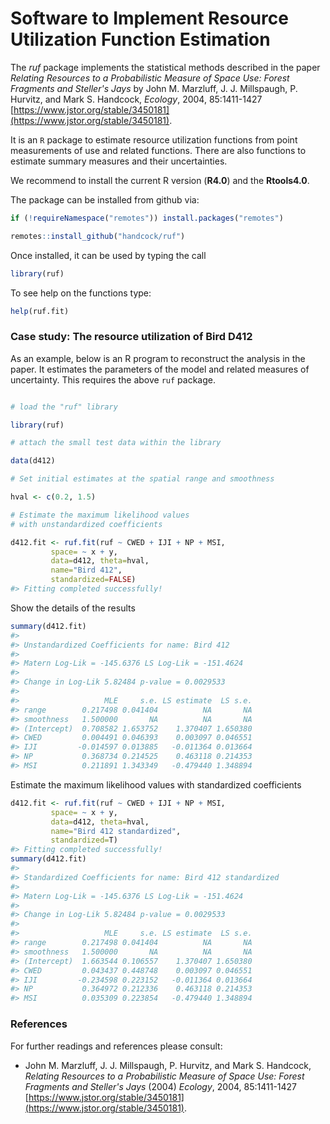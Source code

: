 # Software to Implement Resource Utilization Function Estimation



The *ruf* package implements the statistical methods described in the paper
*Relating Resources to a Probabilistic Measure of Space Use: Forest Fragments and Steller's Jays*
by John M. Marzluff, J. J. Millspaugh, P. Hurvitz, and Mark S. Handcock,
*Ecology*, 2004, 85:1411-1427 [https://www.jstor.org/stable/3450181](https://www.jstor.org/stable/3450181).

It is an `R` package to estimate resource utilization functions from point measurements of use and related functions. 
There are also functions to estimate
summary measures and their uncertainties.

We recommend to install the current R version (**R4.0**) and the **Rtools4.0**.

The package can  be installed from github via:


```r
if (!requireNamespace("remotes")) install.packages("remotes")

remotes::install_github("handcock/ruf")
```
 
Once installed, it can be used by typing the call


```r
library(ruf)
```

To see help on the functions type:


```r
help(ruf.fit)
```

### Case study: The resource utilization of Bird D412

As an example, below is an R program to reconstruct the analysis in the paper. 
It estimates the parameters of the model and related measures of
uncertainty. This requires the above `ruf` package.


```r

# load the "ruf" library

library(ruf)

# attach the small test data within the library

data(d412)

# Set initial estimates at the spatial range and smoothness

hval <- c(0.2, 1.5)

# Estimate the maximum likelihood values
# with unstandardized coefficients

d412.fit <- ruf.fit(ruf ~ CWED + IJI + NP + MSI,
         space= ~ x + y,
         data=d412, theta=hval,
         name="Bird 412",
         standardized=FALSE)
#> Fitting completed successfully!
```
Show the details of the results


```r
summary(d412.fit)
#> 
#> Unstandardized Coefficients for name: Bird 412 
#> 
#> Matern Log-Lik = -145.6376 LS Log-Lik = -151.4624 
#> 
#> Change in Log-Lik 5.82484 p-value = 0.0029533 
#> 
#>                   MLE     s.e. LS estimate  LS s.e.
#> range        0.217498 0.041404          NA       NA
#> smoothness   1.500000       NA          NA       NA
#> (Intercept)  0.708582 1.653752    1.370407 1.650380
#> CWED         0.004491 0.046393    0.003097 0.046551
#> IJI         -0.014597 0.013885   -0.011364 0.013664
#> NP           0.368734 0.214525    0.463118 0.214353
#> MSI          0.211891 1.343349   -0.479440 1.348894
```

Estimate the maximum likelihood values
with standardized coefficients


```r
d412.fit <- ruf.fit(ruf ~ CWED + IJI + NP + MSI,
         space= ~ x + y,
         data=d412, theta=hval,
         name="Bird 412 standardized",
         standardized=T)
#> Fitting completed successfully!
summary(d412.fit)
#> 
#> Standardized Coefficients for name: Bird 412 standardized 
#> 
#> Matern Log-Lik = -145.6376 LS Log-Lik = -151.4624 
#> 
#> Change in Log-Lik 5.82484 p-value = 0.0029533 
#> 
#>                   MLE     s.e. LS estimate  LS s.e.
#> range        0.217498 0.041404          NA       NA
#> smoothness   1.500000       NA          NA       NA
#> (Intercept)  1.663544 0.106557    1.370407 1.650380
#> CWED         0.043437 0.448748    0.003097 0.046551
#> IJI         -0.234598 0.223152   -0.011364 0.013664
#> NP           0.364972 0.212336    0.463118 0.214353
#> MSI          0.035309 0.223854   -0.479440 1.348894
```

### References 

For further readings and references please consult: 
  
  + John M. Marzluff, J. J. Millspaugh, P. Hurvitz, and Mark S. Handcock, *Relating Resources to a Probabilistic Measure of Space Use: Forest Fragments and Steller's Jays* (2004) *Ecology*, 2004, 85:1411-1427 [https://www.jstor.org/stable/3450181](https://www.jstor.org/stable/3450181).
